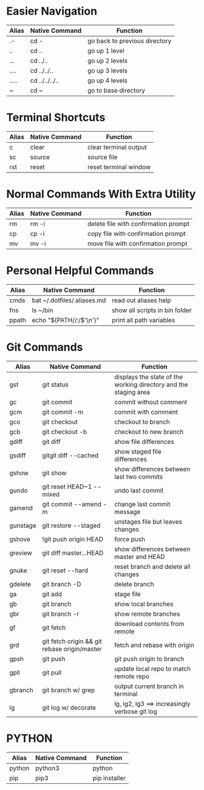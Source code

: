 # Easier Navigation
| Alias | Native Command | Function                      |
|-------|----------------|-------------------------------|
| .-    | cd -           | go back to previous directory |
| ..    | cd ..          | go up 1 level                 |
| ...   | cd ../..       | go up 2 levels                |
| ....  | cd ../../..    | go up 3 levels                |
| ..... | cd ../../../.. | go up 4 levels                |
| ~     | cd ~           | go to base directory          |

# Terminal Shortcuts
| Alias | Native Command | Function              |
|-------|----------------|-----------------------|
| c     | clear          | clear terminal output |
| sc    | source         | source file           |
| rst   | reset          | reset terminal window |

# Normal Commands With Extra Utility
| Alias | Native Command | Function                             |
|-------|----------------|--------------------------------------|
| rm    | rm -i          | delete file with confirmation prompt |
| cp    | cp -i          | copy file with confirmation prompt   |
| mv    | mv -i          | move file with confirmation prompt   |

# Personal Helpful Commands
| Alias | Native Command              | Function                       |
|-------|-----------------------------|--------------------------------|
| cmds  | bat ~/.dotfiles/.aliases.md | read out aliases help          |
| fns   | ls ~/bin                    | show all scripts in bin folder |
| ppath | echo "${PATH//:/$'\n'}"     | print all path variables       |

# Git Commands
| Alias    | Native Command                               | Function                                                         |
|----------|----------------------------------------------|------------------------------------------------------------------|
| gst      | git status                                   | displays the state of the working directory and the staging area |
| gc       | git commit                                   | commit without comment                                           |
| gcm      | git commit -m                                | commit with comment                                              |
| gco      | git checkout                                 | checkout to branch                                               |
| gcb      | git checkout -b                              | checkout to new branch                                           |
| gdiff    | git diff                                     | show file differences                                            |
| gsdiff   | gitgit diff --cached                         | show staged file differences                                     |
| gshow    | git show                                     | show differences between last two commits                        |
| gundo    | git reset HEAD~1 --mixed                     | undo last commit                                                 |
| gamend   | git commit --amend -m                        | change last commit message                                       |
| gunstage | git restore --staged                         | unstages file but leaves changes                                 |
| gshove   | !git push origin HEAD                        | force push                                                       |
| greview  | git diff master...HEAD                       | show differences between master and HEAD                         |
| gnuke    | git reset --hard                             | reset branch and delete all changes                              |
| gdelete  | git branch -D                                | delete branch                                                    |
| ga       | git add                                      | stage file                                                       |
| gb       | git branch                                   | show local branches                                              |
| gbr      | git branch -r                                | show remote branches                                             |
| gf       | git fetch                                    | download contents from remote                                    |
| grd      | git fetch origin && git rebase origin/master | fetch and rebase with origin                                     |
| gpsh     | git push                                     | git push origin to branch                                        |
| gpll     | git pull                                     | update local repo to match remote repo                           |
| gbranch  | git branch w/ grep                           | output current branch in terminal                                |
| lg       | git log w/ decorate                          | lg, lg2, lg3 ==> increasingly verbose git log                    |


# PYTHON
| Alias  | Native Command | Function      |
|--------|----------------|---------------|
| python | python3        | python        |
| pip    | pip3           | pip installer |